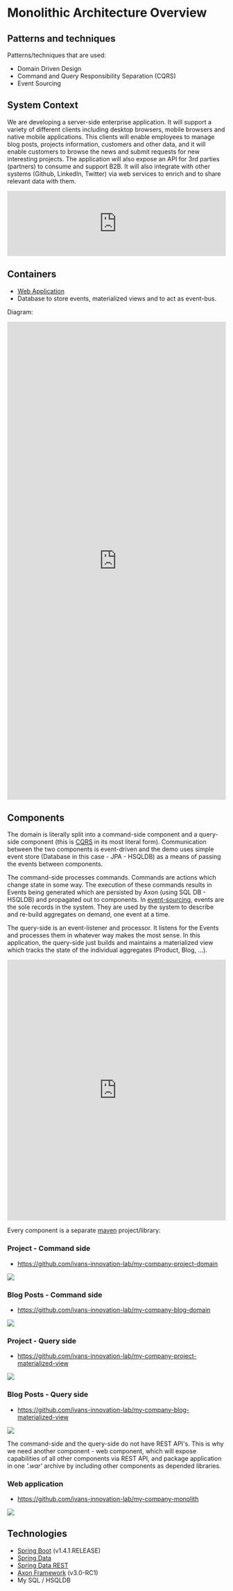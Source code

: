 # Monolithic Architecture Overview

## Patterns and techniques

Patterns/techniques that are used:

- Domain Driven Design
- Command and Query Responsibility Separation (CQRS)
- Event Sourcing


## System Context

We are developing a server-side enterprise application. It will support a variety of different clients including desktop browsers, mobile browsers and native mobile applications. This clients will enable employees to manage blog posts, projects information, customers and other data, and it will enable customers to browse the news and submit requests for new interesting projects. The application will also expose an API for 3rd parties (partners) to consume and support B2B. It will also integrate with other systems (Github, LinkedIn, Twitter) via web services to enrich and to share relevant data with them.

<iframe id="myEmbeddedDiagram" src="https://structurizr.com/embed/36994?diagram=Context&diagramSelector=false&iframe=myEmbeddedDiagram" width="100%" marginwidth="0" marginheight="0" frameborder="0" scrolling="no" allowfullscreen="true"></iframe>

<script type="text/javascript" src="https://structurizr.com/static/js/structurizr-responsive-embed.js"></script>



## Containers

- [Web Application](https://github.com/ivans-innovation-lab/my-company-monolith)
- Database to store events, materialized views and to act as event-bus.

Diagram:

<iframe id="myEmbeddedDiagram" src="https://structurizr.com/embed/36994?diagram=Containers&diagramSelector=false&iframe=myEmbeddedDiagram" width="100%" height="1100px" marginwidth="0" marginheight="0" frameborder="0" scrolling="no" allowfullscreen="true"></iframe>

<script type="text/javascript" src="https://structurizr.com/static/js/structurizr-responsive-embed.js"></script>




## Components

The domain is literally split into a command-side component and a query-side component (this is [CQRS](http://microservices.io/patterns/data/cqrs.html) in its most literal form).
Communication between the two components is event-driven and the demo uses simple event store (Database in this case - JPA - HSQLDB) as a means of passing the events between components.

The command-side processes commands. Commands are actions which change state in some way. The execution of these commands results in Events being generated which are persisted by Axon (using SQL DB - HSQLDB) and propagated out to components. In [event-sourcing](http://microservices.io/patterns/data/event-sourcing.html), events are the sole records in the system. They are used by the system to describe and re-build aggregates on demand, one event at a time.

The query-side is an event-listener and processor. It listens for the Events and processes them in whatever way makes the most sense. In this application, the query-side just builds and maintains a materialized view which tracks the state of the individual aggregates (Product, Blog, ...).

<iframe id="myEmbeddedDiagram" src="https://structurizr.com/embed/36994?diagram=Components&diagramSelector=false&iframe=myEmbeddedDiagram" width="100%" height="600px" marginwidth="0" marginheight="0" frameborder="0" scrolling="no" allowfullscreen="true"></iframe>

<script type="text/javascript" src="https://structurizr.com/static/js/structurizr-responsive-embed.js"></script>

Every component is a separate [maven](https://maven.apache.org/what-is-maven.html) project/library:

### Project - Command side
 - https://github.com/ivans-innovation-lab/my-company-project-domain

![](/assets/MyCompanyProjectCommandSideComponent4.png)
### Blog Posts - Command side
 - https://github.com/ivans-innovation-lab/my-company-blog-domain

![](/assets/MyCompanyBlogPostCommandSideComponent4.png)


### Project - Query side
 - https://github.com/ivans-innovation-lab/my-company-project-materialized-view

![](/assets/MyCompanyProjectQuerySideComponent2.png)

### Blog Posts - Query side
 - https://github.com/ivans-innovation-lab/my-company-blog-materialized-view

![](/assets/MyCompanyBlogPostQuerySideComponent2.png)

The command-side and the query-side do not have REST API's.
This is why we need another component - web component, which will expose capabilities of all other components via REST API, and package application in one _'.war'_ archive by including other components as depended libraries. 

### Web application
 - https://github.com/ivans-innovation-lab/my-company-monolith 
 
![](/assets/MyCompanyWebComponent2.png)

## Technologies

- [Spring Boot](http://projects.spring.io/spring-boot/) (v1.4.1.RELEASE)
- [Spring Data](http://projects.spring.io/spring-data/)
- [Spring Data REST](http://projects.spring.io/spring-data-rest/)
- [Axon Framework](http://www.axonframework.org/) (v3.0-RC1)
- My SQL / HSQLDB


